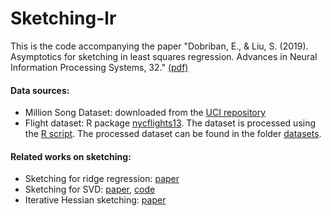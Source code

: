 # Sketching-lr

This is the code accompanying the paper
"Dobriban, E., & Liu, S. (2019). Asymptotics for sketching in least squares regression. Advances in Neural Information Processing Systems, 32." [(pdf)](https://proceedings.neurips.cc/paper/2019/file/1f36c15d6a3d18d52e8d493bc8187cb9-Paper.pdf)

#### Data sources:
- Million Song Dataset: downloaded from the [UCI repository](https://archive.ics.uci.edu/ml/datasets/yearpredictionmsd)
- Flight dataset: R package [nycflights13](https://cran.r-project.org/web/packages/nycflights13/index.html). The dataset is processed using the [R script](datasets/process_flight_data.R). The processed dataset can be found in the folder [datasets](datasets/).

#### Related works on sketching:
- Sketching for ridge regression: [paper](https://arxiv.org/pdf/1910.02373.pdf)
- Sketching for SVD: [paper](https://ieeexplore.ieee.org/document/9537789), [code](https://github.com/liusf15/sketching-svd)
- Iterative Hessian sketching: [paper](https://proceedings.neurips.cc/paper/2020/file/6e69ebbfad976d4637bb4b39de261bf7-Paper.pdf)


